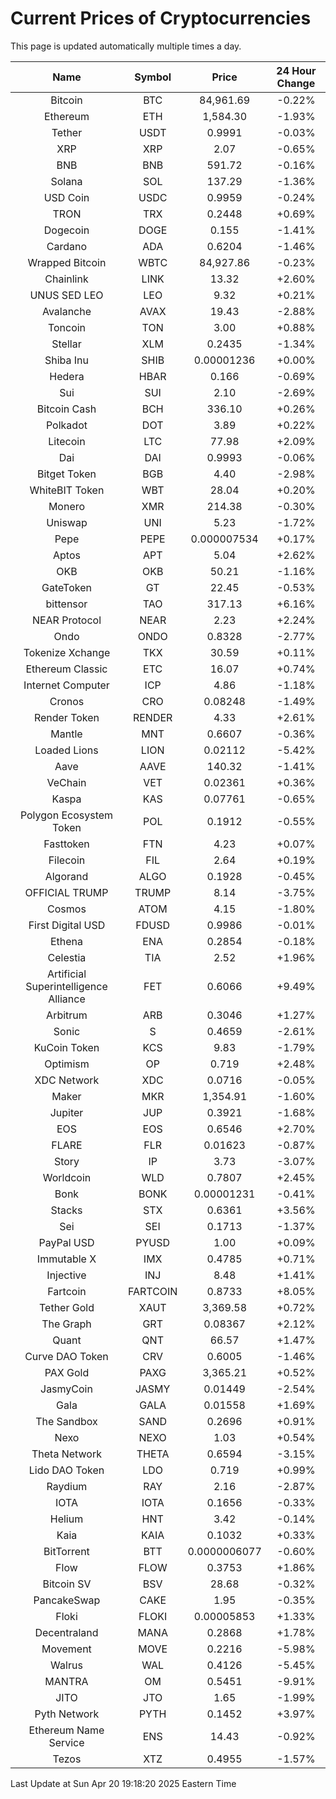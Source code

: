# Current Prices of Cryptocurrencies
This page is updated automatically multiple times a day.

| Name | Symbol | Price | 24 Hour Change |
| :---: |:---:| :---: | :---: |
| Bitcoin | BTC | 84,961.69 | -0.22% |
| Ethereum | ETH | 1,584.30 | -1.93% |
| Tether | USDT | 0.9991 | -0.03% |
| XRP | XRP | 2.07 | -0.65% |
| BNB | BNB | 591.72 | -0.16% |
| Solana | SOL | 137.29 | -1.36% |
| USD Coin | USDC | 0.9959 | -0.24% |
| TRON | TRX | 0.2448 | +0.69% |
| Dogecoin | DOGE | 0.155 | -1.41% |
| Cardano | ADA | 0.6204 | -1.46% |
| Wrapped Bitcoin | WBTC | 84,927.86 | -0.23% |
| Chainlink | LINK | 13.32 | +2.60% |
| UNUS SED LEO | LEO | 9.32 | +0.21% |
| Avalanche | AVAX | 19.43 | -2.88% |
| Toncoin | TON | 3.00 | +0.88% |
| Stellar | XLM | 0.2435 | -1.34% |
| Shiba Inu | SHIB | 0.00001236 | +0.00% |
| Hedera | HBAR | 0.166 | -0.69% |
| Sui | SUI | 2.10 | -2.69% |
| Bitcoin Cash | BCH | 336.10 | +0.26% |
| Polkadot | DOT | 3.89 | +0.22% |
| Litecoin | LTC | 77.98 | +2.09% |
| Dai | DAI | 0.9993 | -0.06% |
| Bitget Token | BGB | 4.40 | -2.98% |
| WhiteBIT Token | WBT | 28.04 | +0.20% |
| Monero | XMR | 214.38 | -0.30% |
| Uniswap | UNI | 5.23 | -1.72% |
| Pepe | PEPE | 0.000007534 | +0.17% |
| Aptos | APT | 5.04 | +2.62% |
| OKB | OKB | 50.21 | -1.16% |
| GateToken | GT | 22.45 | -0.53% |
| bittensor | TAO | 317.13 | +6.16% |
| NEAR Protocol | NEAR | 2.23 | +2.24% |
| Ondo | ONDO | 0.8328 | -2.77% |
| Tokenize Xchange | TKX | 30.59 | +0.11% |
| Ethereum Classic | ETC | 16.07 | +0.74% |
| Internet Computer | ICP | 4.86 | -1.18% |
| Cronos | CRO | 0.08248 | -1.49% |
| Render Token | RENDER | 4.33 | +2.61% |
| Mantle | MNT | 0.6607 | -0.36% |
| Loaded Lions | LION | 0.02112 | -5.42% |
| Aave | AAVE | 140.32 | -1.41% |
| VeChain | VET | 0.02361 | +0.36% |
| Kaspa | KAS | 0.07761 | -0.65% |
| Polygon Ecosystem Token | POL | 0.1912 | -0.55% |
| Fasttoken | FTN | 4.23 | +0.07% |
| Filecoin | FIL | 2.64 | +0.19% |
| Algorand | ALGO | 0.1928 | -0.45% |
| OFFICIAL TRUMP | TRUMP | 8.14 | -3.75% |
| Cosmos | ATOM | 4.15 | -1.80% |
| First Digital USD | FDUSD | 0.9986 | -0.01% |
| Ethena | ENA | 0.2854 | -0.18% |
| Celestia | TIA | 2.52 | +1.96% |
| Artificial Superintelligence Alliance | FET | 0.6066 | +9.49% |
| Arbitrum | ARB | 0.3046 | +1.27% |
| Sonic | S | 0.4659 | -2.61% |
| KuCoin Token | KCS | 9.83 | -1.79% |
| Optimism | OP | 0.719 | +2.48% |
| XDC Network | XDC | 0.0716 | -0.05% |
| Maker | MKR | 1,354.91 | -1.60% |
| Jupiter | JUP | 0.3921 | -1.68% |
| EOS | EOS | 0.6546 | +2.70% |
| FLARE | FLR | 0.01623 | -0.87% |
| Story | IP | 3.73 | -3.07% |
| Worldcoin | WLD | 0.7807 | +2.45% |
| Bonk | BONK | 0.00001231 | -0.41% |
| Stacks | STX | 0.6361 | +3.56% |
| Sei | SEI | 0.1713 | -1.37% |
| PayPal USD | PYUSD | 1.00 | +0.09% |
| Immutable X | IMX | 0.4785 | +0.71% |
| Injective | INJ | 8.48 | +1.41% |
| Fartcoin | FARTCOIN | 0.8733 | +8.05% |
| Tether Gold | XAUT | 3,369.58 | +0.72% |
| The Graph | GRT | 0.08367 | +2.12% |
| Quant | QNT | 66.57 | +1.47% |
| Curve DAO Token | CRV | 0.6005 | -1.46% |
| PAX Gold | PAXG | 3,365.21 | +0.52% |
| JasmyCoin | JASMY | 0.01449 | -2.54% |
| Gala | GALA | 0.01558 | +1.69% |
| The Sandbox | SAND | 0.2696 | +0.91% |
| Nexo | NEXO | 1.03 | +0.54% |
| Theta Network | THETA | 0.6594 | -3.15% |
| Lido DAO Token | LDO | 0.719 | +0.99% |
| Raydium | RAY | 2.16 | -2.87% |
| IOTA | IOTA | 0.1656 | -0.33% |
| Helium | HNT | 3.42 | -0.14% |
| Kaia | KAIA | 0.1032 | +0.33% |
| BitTorrent | BTT | 0.0000006077 | -0.60% |
| Flow | FLOW | 0.3753 | +1.86% |
| Bitcoin SV | BSV | 28.68 | -0.32% |
| PancakeSwap | CAKE | 1.95 | -0.35% |
| Floki | FLOKI | 0.00005853 | +1.33% |
| Decentraland | MANA | 0.2868 | +1.78% |
| Movement | MOVE | 0.2216 | -5.98% |
| Walrus | WAL | 0.4126 | -5.45% |
| MANTRA | OM | 0.5451 | -9.91% |
| JITO | JTO | 1.65 | -1.99% |
| Pyth Network | PYTH | 0.1452 | +3.97% |
| Ethereum Name Service | ENS | 14.43 | -0.92% |
| Tezos | XTZ | 0.4955 | -1.57% |

Last Update at Sun Apr 20 19:18:20 2025 Eastern Time